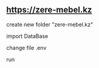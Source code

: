 ## https://zere-mebel.kz

create new folder "zere-mebel.kz"

import DataBase

change file .env

run
